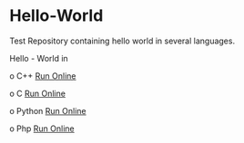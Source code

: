 Hello-World
===========

Test Repository containing hello world in several languages.

Hello - World in 

o C++    <a href="https://ideone.com/SjHZIB">Run Online</a>

o C 	 <a href="https://ideone.com/8EovdN">Run Online</a>

o Python <a href="https://ideone.com/GjSDWp">Run Online</a>

o Php	 <a href="http://ideone.com/0N3QXX">Run Online</a>
